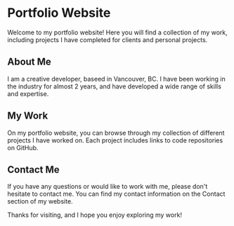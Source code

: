 # Portfolio Website
Welcome to my portfolio website! Here you will find a collection of my work, including projects I have completed for clients and personal projects.

## About Me
I am a creative developer, baseed in Vancouver, BC. I have been working in the industry for almost 2 years, and have developed a wide range of skills and expertise.

## My Work
On my portfolio website, you can browse through my collection of different projects I have worked on. Each project includes links to code repositories on GitHub.

## Contact Me
If you have any questions or would like to work with me, please don't hesitate to contact me. You can find my contact information on the Contact section of my website.

Thanks for visiting, and I hope you enjoy exploring my work!